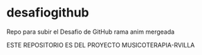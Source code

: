 # desafiogithub
Repo para subir el Desafio de GitHub rama anim mergeada 

ESTE REPOSITORIO ES DEL PROYECTO  MUSICOTERAPIA-RVILLA 
